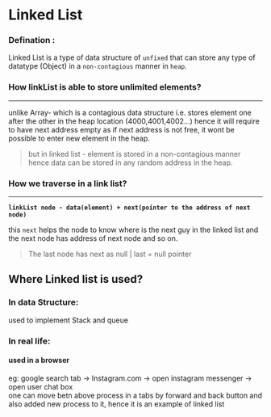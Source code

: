 # Linked List

### Defination :

Linked List is a type of data structure of `unfixed` that can store any type of datatype (Object) in a `non-contagious` manner in `heap`.

### How linkList is able to store unlimited elements?

---

unlike Array- which is a contagious data structure i.e. stores element one after the other in the heap location (4000,4001,4002...) hence it will require to have next address empty as if next address is not free, it wont be possible to enter new element in the heap.

> but in linked list - element is stored in a non-contagious manner hence data can be stored in any random address in the heap.

### How we traverse in a link list?

---

**`linkList node - data(element) + next(pointer to the address of next node)`**

this `next` helps the node to know where is the next guy in the linked list and the next node has address of next node and so on.

> The last node has next as null | last = null pointer

## Where Linked list is used?

### In data Structure:

used to implement Stack and queue

### In real life:

#### used in a browser

eg:
google search tab -> Instagram.com -> open instagram messenger -> open user chat box  
one can move betn above process in a tabs by forward and back button and also added new process to it, hence it is an example of linked list

###
